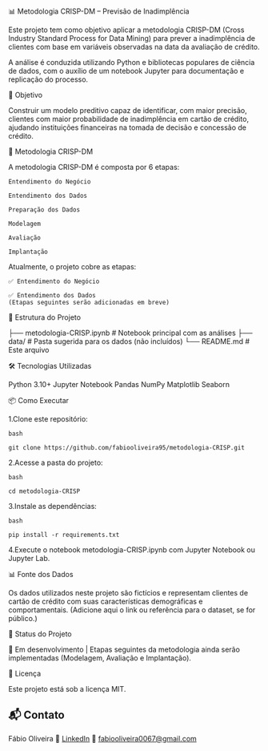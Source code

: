 📊 Metodologia CRISP-DM – Previsão de Inadimplência

Este projeto tem como objetivo aplicar a metodologia CRISP-DM (Cross Industry Standard Process for Data Mining) para prever a inadimplência de clientes com base em variáveis observadas na data da avaliação de crédito.

A análise é conduzida utilizando Python e bibliotecas populares de ciência de dados, com o auxílio de um notebook Jupyter para documentação e replicação do processo.

🚀 Objetivo

Construir um modelo preditivo capaz de identificar, com maior precisão, clientes com maior probabilidade de inadimplência em cartão de crédito, ajudando instituições financeiras na tomada de decisão e concessão de crédito.

🧠 Metodologia CRISP-DM

A metodologia CRISP-DM é composta por 6 etapas:

    Entendimento do Negócio

    Entendimento dos Dados

    Preparação dos Dados

    Modelagem

    Avaliação

    Implantação

Atualmente, o projeto cobre as etapas:

    ✅ Entendimento do Negócio

    ✅ Entendimento dos Dados
    (Etapas seguintes serão adicionadas em breve)

📁 Estrutura do Projeto

├── metodologia-CRISP.ipynb   # Notebook principal com as análises
├── data/                     # Pasta sugerida para os dados (não incluídos)
└── README.md                 # Este arquivo

🛠️ Tecnologias Utilizadas

  Python 3.10+
  Jupyter Notebook
  Pandas
  NumPy
  Matplotlib
  Seaborn

  📦 Como Executar
  
  1.Clone este repositório:

    bash

    git clone https://github.com/fabiooliveira95/metodologia-CRISP.git

 2.Acesse a pasta do projeto:

    bash

    cd metodologia-CRISP

3.Instale as dependências:

    bash

    pip install -r requirements.txt

4.Execute o notebook metodologia-CRISP.ipynb com Jupyter Notebook ou Jupyter Lab.

📊 Fonte dos Dados

Os dados utilizados neste projeto são fictícios e representam clientes de cartão de crédito com suas características demográficas e comportamentais.
(Adicione aqui o link ou referência para o dataset, se for público.)

📌 Status do Projeto

🚧 Em desenvolvimento | Etapas seguintes da metodologia ainda serão implementadas (Modelagem, Avaliação e Implantação).

📄 Licença

Este projeto está sob a licença MIT.

## 📬 Contato

Fábio Oliveira
🔗 [LinkedIn](https://www.linkedin.com/in/fabio-oliveira-araujo-cientista/)
📧 fabiooliveira0067@gmail.com

